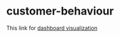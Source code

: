 # customer-behaviour
This link for [dashboard visualization](https://datastudio.google.com/reporting/9267abff-5fd2-453a-acaf-a9d191fa57ed)
